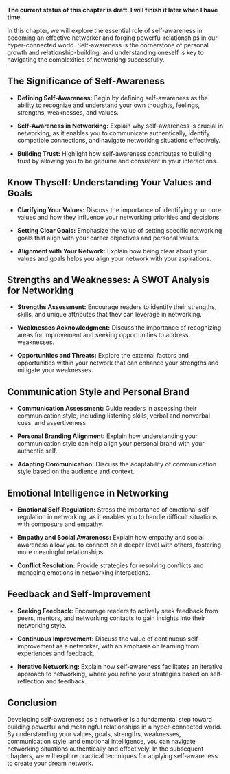 **The current status of this chapter is draft. I will finish it later when I have time**

In this chapter, we will explore the essential role of self-awareness in becoming an effective networker and forging powerful relationships in our hyper-connected world. Self-awareness is the cornerstone of personal growth and relationship-building, and understanding oneself is key to navigating the complexities of networking successfully.

**The Significance of Self-Awareness**
--------------------------------------

* **Defining Self-Awareness:** Begin by defining self-awareness as the ability to recognize and understand your own thoughts, feelings, strengths, weaknesses, and values.

* **Self-Awareness in Networking:** Explain why self-awareness is crucial in networking, as it enables you to communicate authentically, identify compatible connections, and navigate networking situations effectively.

* **Building Trust:** Highlight how self-awareness contributes to building trust by allowing you to be genuine and consistent in your interactions.

**Know Thyself: Understanding Your Values and Goals**
-----------------------------------------------------

* **Clarifying Your Values:** Discuss the importance of identifying your core values and how they influence your networking priorities and decisions.

* **Setting Clear Goals:** Emphasize the value of setting specific networking goals that align with your career objectives and personal values.

* **Alignment with Your Network:** Explain how being clear about your values and goals helps you align your network with your aspirations.

**Strengths and Weaknesses: A SWOT Analysis for Networking**
------------------------------------------------------------

* **Strengths Assessment:** Encourage readers to identify their strengths, skills, and unique attributes that they can leverage in networking.

* **Weaknesses Acknowledgment:** Discuss the importance of recognizing areas for improvement and seeking opportunities to address weaknesses.

* **Opportunities and Threats:** Explore the external factors and opportunities within your network that can enhance your strengths and mitigate your weaknesses.

**Communication Style and Personal Brand**
------------------------------------------

* **Communication Assessment:** Guide readers in assessing their communication style, including listening skills, verbal and nonverbal cues, and assertiveness.

* **Personal Branding Alignment:** Explain how understanding your communication style can help align your personal brand with your authentic self.

* **Adapting Communication:** Discuss the adaptability of communication style based on the audience and context.

**Emotional Intelligence in Networking**
----------------------------------------

* **Emotional Self-Regulation:** Stress the importance of emotional self-regulation in networking, as it enables you to handle difficult situations with composure and empathy.

* **Empathy and Social Awareness:** Explain how empathy and social awareness allow you to connect on a deeper level with others, fostering more meaningful relationships.

* **Conflict Resolution:** Provide strategies for resolving conflicts and managing emotions in networking interactions.

**Feedback and Self-Improvement**
---------------------------------

* **Seeking Feedback:** Encourage readers to actively seek feedback from peers, mentors, and networking contacts to gain insights into their networking style.

* **Continuous Improvement:** Discuss the value of continuous self-improvement as a networker, with an emphasis on learning from experiences and feedback.

* **Iterative Networking:** Explain how self-awareness facilitates an iterative approach to networking, where you refine your strategies based on self-reflection and feedback.

**Conclusion**
--------------

Developing self-awareness as a networker is a fundamental step toward building powerful and meaningful relationships in a hyper-connected world. By understanding your values, goals, strengths, weaknesses, communication style, and emotional intelligence, you can navigate networking situations authentically and effectively. In the subsequent chapters, we will explore practical techniques for applying self-awareness to create your dream network.
